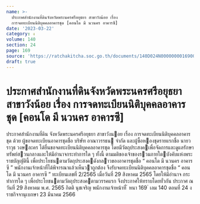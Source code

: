 ```yaml
---
name: >-
  ประกาศสำนักงานที่ดินจังหวัดพระนครศรีอยุธยา สาขาวังน้อย เรื่อง
  การจดทะเบียนนิติบุคคลอาคารชุด [คอนโด มี นวนคร อาคารซี]
date: '2023-03-22'
category: ง
volume: 140
section: 24
page: 169
source: 'https://ratchakitcha.soc.go.th/documents/140D024N0000000016900.pdf'
draft: true
---
```


# ประกาศสำนักงานที่ดินจังหวัดพระนครศรีอยุธยา สาขาวังน้อย เรื่อง การจดทะเบียนนิติบุคคลอาคารชุด [คอนโด มี นวนคร อาคารซี]

ประกาศสํานักงานที่ดิน จังหวัดพระนครศรีอยุธยา สาขาวังนอย เรื่อง การจดทะเบียนนิติบุคคลอาคารชุด ด้วย ผู้ขอจดทะเบียนอาคารชุดชื่อ บริษัท อาณาวรรธน จํากัด และผู้ซื้อหองชุดรายแรกชื่อ นายวราวุธ วงษละคร ได้ยื่นขอจดทะเบียนนิติบุคคลอาคารชุด โดยมีวัตถุประสงคเพื่อจัดการและดูแลรักษา ทรัพย์สวนกลางและให้มีอํานาจกระทําการใด ๆ ทั้งนี้ ตามมติของเจ้าของรวมภายใตบังคับแห่งพระราชบัญญัตินี้ เพื่อประโยชนตามวัตถุประสงคดังกลาวของอาคารชุดชื่อ “ คอนโด มี นวนคร อาคารซี ” พนักงานเจ้าหน้าที่ได้พิจารณาแล้วเห็นวาถูกต้อง จึงรับจดทะเบียนนิติบุคคลอาคารชุดชื่อ “ คอนโด มี นวนคร อาคารซี ” ทะเบียนเลขที่ 2/2565 เมื่อวันที่ 29 สิงหาคม 2565 โดยให้มีอํานาจ กระทําการใด ๆ เพื่อประโยชนตามวัตถุประสงคตามวรรคแรก จึงประกาศให้ทราบโดยทั่วกัน ประกาศ ณ วันที่ 29 สิงหาคม พ.ศ. 2565 กิตติ นุชเจริญ พนักงานเจ้าหน้าที่ ้ หนา 169 ่ เลม 140 ตอนที่ 24 ง ราชกิจจานุเบกษา 23 มีนาคม 2566
